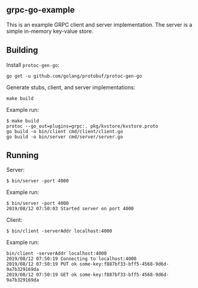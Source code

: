 ## grpc-go-example

This is an example GRPC client and server implementation. The server is a simple in-memory key-value store.



## Building
Install `protoc-gen-go`:
```
go get -u github.com/golang/protobuf/protoc-gen-go
```

Generate stubs, client, and server implementations:
```
make build
```

Example run:
```
$ make build
protoc --go_out=plugins=grpc:. pkg/kvstore/kvstore.proto
go build -o bin/client cmd/client/client.go
go build -o bin/server cmd/server/server.go
```

## Running 
Server:
```
$ bin/server -port 4000
```

Example run:
```
$ bin/server -port 4000
2019/08/12 07:50:03 Started server on port 4000
```

Client:
```
$ bin/client -serverAddr localhost:4000
```

Example run:
```
bin/client -serverAddr localhost:4000
2019/08/12 07:50:19 Connecting to localhost:4000
2019/08/12 07:50:19 PUT ok some-key:f887bf33-bff5-4568-9d6d-9a7b329169da
2019/08/12 07:50:19 GET ok some-key:f887bf33-bff5-4568-9d6d-9a7b329169da
```

